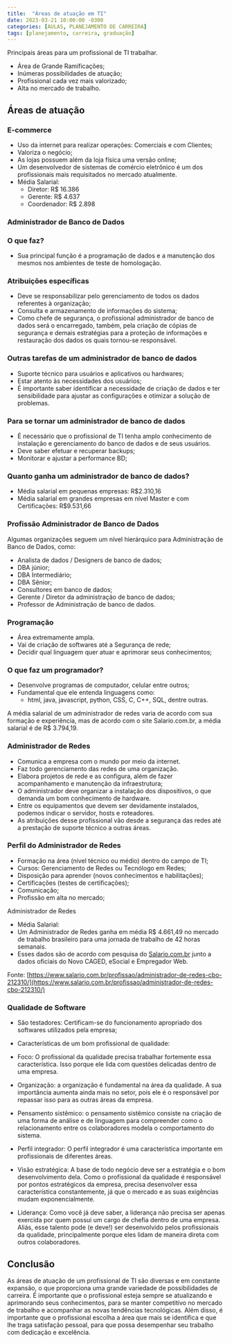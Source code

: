 ```yaml
---
title:  "Áreas de atuação em TI"
date: 2023-03-21 10:00:00 -0300
categories: [AULAS, PLANEJAMENTO DE CARREIRA]
tags: [planejamento, carreira, graduação]
---
```

Principais áreas para um profissional de TI trabalhar.

- Área de Grande Ramificações;
- Inúmeras possibilidades de atuação;
- Profissional cada vez mais valorizado;
- Alta no mercado de trabalho.

## Áreas de atuação

### E-commerce

- Uso da internet para realizar operações: Comerciais e com Clientes;
- Valoriza o negócio;
- As lojas possuem além da loja física uma versão online;
- Um desenvolvedor de sistemas de comércio eletrônico é um dos profissionais mais requisitados no mercado atualmente.
- Média Salarial:
  - Diretor: R$ 16.386
  - Gerente: R$ 4.637
  - Coordenador: R$ 2.898

### Administrador de Banco de Dados

### **O que faz?**

- Sua principal função é a programação de dados e a manutenção dos mesmos nos ambientes de teste de homologação.

### **Atribuições específicas**

- Deve se responsabilizar pelo gerenciamento de todos os dados referentes à organização;
- Consulta e armazenamento de informações do sistema;
- Como chefe de segurança, o profissional administrador de banco de dados será o encarregado, também, pela criação de cópias de segurança e demais estratégias para a proteção de informações e restauração dos dados os quais tornou-se responsável.

### **Outras tarefas de um administrador de banco de dados**

- Suporte técnico para usuários e aplicativos ou hardwares;
- Estar atento às necessidades dos usuários;
- É importante saber identificar a necessidade de criação de dados e ter sensibilidade para ajustar as configurações e otimizar a solução de problemas.

### **Para se tornar um administrador de banco de dados**

- É necessário que o profissional de TI tenha amplo conhecimento de instalação e gerenciamento do banco de dados e de seus usuários.
- Deve saber efetuar e recuperar backups;
- Monitorar e ajustar a performance BD;

### **Quanto ganha um administrador de banco de dados?**

- Média salarial em pequenas empresas: R$2.310,16
- Média salarial em grandes empresas em nível Master e com Certificações: R$9.531,66

### Profissão Administrador de Banco de Dados

Algumas organizações seguem um nível hierárquico para Administração de Banco de Dados, como:

- Analista de dados / Designers de banco de dados;
- DBA júnior;
- DBA Intermediário;
- DBA Sênior;
- Consultores em banco de dados;
- Gerente / Diretor da administração de banco de dados;
- Professor de Administração de banco de dados.

### Programação

- Área extremamente ampla.
- Vai de criação de softwares até a Segurança de rede;
- Decidir qual linguagem quer atuar e aprimorar seus conhecimentos;

### **O que faz um programador?**

- Desenvolve programas de computador, celular entre outros;
- Fundamental que ele entenda linguagens como:
  - html, java, javascript, python, CSS, C, C++, SQL, dentre outras.

A média salarial de um administrador de redes varia de acordo com sua formação e experiência, mas de acordo com o site Salario.com.br, a média salarial é de R$ 3.794,19.

### Administrador de Redes

- Comunica a empresa com o mundo por meio da internet.
- Faz todo gerenciamento das redes de uma organização.
- Elabora  projetos de rede e as configura, além de fazer acompanhamento e manutenção da infraestrutura;
- O administrador deve organizar a instalação dos dispositivos, o que demanda um bom conhecimento de hardware.
- Entre os equipamentos que devem ser devidamente instalados, podemos indicar o servidor, hosts e roteadores.
- As atribuições desse profissional vão desde a segurança das redes até a prestação de suporte técnico a outras áreas.

### Perfil do Administrador de Redes

- Formação na área (nível técnico ou médio) dentro do campo de TI;
- Cursos: Gerenciamento de Redes ou Tecnólogo em Redes;
- Disposição para aprender (novos conhecimentos e habilitações);
- Certificações (testes de certificações);
- Comunicação;
- Profissão em alta no mercado;

Administrador de Redes

- Média Salarial:
- Um Administrador de Redes ganha em média R$ 4.661,49 no mercado de trabalho brasileiro para uma jornada de trabalho de 42 horas semanais.
- Esses dados são de acordo com pesquisa do [Salario.com.br](http://salario.com.br/) junto a dados oficiais do Novo CAGED, eSocial e Empregador Web.

Fonte:
[https://www.salario.com.br/profissao/administrador-de-redes-cbo-212310/](https://www.salario.com.br/profissao/administrador-de-redes-cbo-212310/)

### Qualidade de Software

- São testadores: Certificam-se do funcionamento apropriado dos softwares utilizados pela empresa;
- Características de um bom profissional de qualidade:
- Foco: O profissional da qualidade precisa trabalhar fortemente essa característica. Isso porque ele lida com questões delicadas dentro de uma empresa.
- Organização: a organização é fundamental na área da qualidade. A sua importância aumenta ainda mais no setor, pois ele é o responsável por repassar isso para as outras áreas da empresa.
- Pensamento sistêmico: o pensamento sistêmico consiste na criação de uma forma de análise e de linguagem para compreender como o relacionamento entre os colaboradores modela o comportamento do sistema.

- Perfil integrador: O perfil integrador é uma característica importante em profissionais de diferentes áreas.
- Visão estratégica: A base de todo negócio deve ser a estratégia e o bom desenvolvimento dela. Como o profissional da qualidade é responsável por pontos estratégicos da empresa, precisa desenvolver essa característica constantemente, já que o mercado e as suas exigências mudam exponencialmente.
- Liderança: Como você já deve saber, a liderança não precisa ser apenas exercida por quem possui um cargo de chefia dentro de uma empresa. Aliás, esse talento pode (e deve!) ser desenvolvido pelos profissionais da qualidade, principalmente porque eles lidam de maneira direta com outros colaboradores.

## Conclusão

As áreas de atuação de um profissional de TI são diversas e em constante expansão, o que proporciona uma grande variedade de possibilidades de carreira. É importante que o profissional esteja sempre se atualizando e aprimorando seus conhecimentos, para se manter competitivo no mercado de trabalho e acompanhar as novas tendências tecnológicas. Além disso, é importante que o profissional escolha a área que mais se identifica e que lhe traga satisfação pessoal, para que possa desempenhar seu trabalho com dedicação e excelência.
